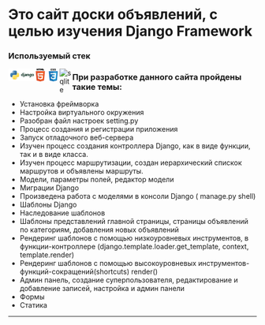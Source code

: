 
# Это сайт доски объявлений, с целью изучения Django Framework

### Используемый стек
[<img align="left" alt="Python" width="26px" src="https://raw.githubusercontent.com/github/explore/80688e429a7d4ef2fca1e82350fe8e3517d3494d/topics/python/python.png"/>][python]
[<img align="left" alt="Django" width="26px" src="https://raw.githubusercontent.com/github/explore/7456fdff59816d37ef383a6c8f32a26ff7332db2/topics/django/django.png"/>][django]
[<img align="left" alt="HTML5" width="26px" src="https://raw.githubusercontent.com/github/explore/80688e429a7d4ef2fca1e82350fe8e3517d3494d/topics/html/html.png"/>][html5]
[<img align="left" alt="CSS" width="26px" src="https://raw.githubusercontent.com/github/explore/80688e429a7d4ef2fca1e82350fe8e3517d3494d/topics/css/css.png"/>][css]
[<img align="left" alt="sqlite" width="26px" stc="https://avatars.githubusercontent.com/u/48680494?v=4"/>][sql]


[python]: https://www.python.org
[django]: https://www.djangoproject.com
[html5]: https://ru.wikipedia.org/wiki/HTML5
[css]: https://ru.wikipedia.org/wiki/HTML5
[sql]: https://github.com/sqlite/sqlite

### При разработке данного сайта пройдены такие темы:
- Установка фреймворка
- Настройка виртуального окружения
- Разобран файл настроек setting.py
- Процесс создания и регистрации приложения
- Запуск отладочного веб-сервера
- Изучен процесс создания контроллера Django, как в виде функции, так и в виде класса. 
- Изучен процесс маршрутизации, создан иерархический спискок маршрутов и объявлены маршруты. 
- Модели, параметры полей, редактор модели
- Миграции Django
- Произведена работа с моделями в консоли Django ( manage.py shell)
- Шаблоны Django
- Наследование шаблонов
- Шаблоны представлений главной страницы, страницы объявлений по категориям, добавления новых объявлений
- Рендеринг шаблонов с помощью низкоуровневых инструментов, в функции-контроллере (django.template.loader.get_template, context, template.render)
- Рендеринг шаблонов с помощью высокоуровневых инструментов-функций-сокращений(shortcuts) render()
- Админ панель, создание суперпользователя, редактирование и добавление записей, настройка и админ панели
- Формы
- Статика


---------------------------------------------------------------------------------
